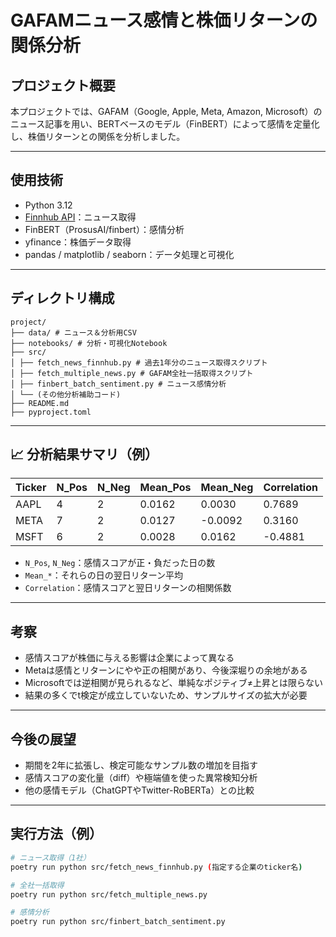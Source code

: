# GAFAMニュース感情と株価リターンの関係分析

## プロジェクト概要

本プロジェクトでは、GAFAM（Google, Apple, Meta, Amazon, Microsoft）のニュース記事を用い、BERTベースのモデル（FinBERT）によって感情を定量化し、株価リターンとの関係を分析しました。

---

## 使用技術

- Python 3.12
- [Finnhub API](https://finnhub.io/)：ニュース取得
- FinBERT（ProsusAI/finbert）：感情分析
- yfinance：株価データ取得
- pandas / matplotlib / seaborn：データ処理と可視化

---

## ディレクトリ構成
```
project/
├── data/ # ニュース＆分析用CSV
├── notebooks/ # 分析・可視化Notebook
├── src/
│ ├── fetch_news_finnhub.py # 過去1年分のニュース取得スクリプト
│ ├── fetch_multiple_news.py # GAFAM全社一括取得スクリプト
│ ├── finbert_batch_sentiment.py # ニュース感情分析
│ └── (その他分析補助コード)
├── README.md
├── pyproject.toml
```

---

## 📈 分析結果サマリ（例）

| Ticker | N_Pos | N_Neg | Mean_Pos | Mean_Neg | Correlation |
|--------|-------|-------|----------|----------|-------------|
| AAPL   | 4     | 2     | 0.0162   | 0.0030   | 0.7689      |
| META   | 7     | 2     | 0.0127   | -0.0092  | 0.3160      |
| MSFT   | 6     | 2     | 0.0028   | 0.0162   | -0.4881     |

- `N_Pos`, `N_Neg`：感情スコアが正・負だった日の数
- `Mean_*`：それらの日の翌日リターン平均
- `Correlation`：感情スコアと翌日リターンの相関係数

---

## 考察

- 感情スコアが株価に与える影響は企業によって異なる
- Metaは感情とリターンにやや正の相関があり、今後深堀りの余地がある
- Microsoftでは逆相関が見られるなど、単純なポジティブ≠上昇とは限らない
- 結果の多くでt検定が成立していないため、サンプルサイズの拡大が必要

---

## 今後の展望

- 期間を2年に拡張し、検定可能なサンプル数の増加を目指す
- 感情スコアの変化量（diff）や極端値を使った異常検知分析
- 他の感情モデル（ChatGPTやTwitter-RoBERTa）との比較

---

## 実行方法（例）

```bash
# ニュース取得（1社）
poetry run python src/fetch_news_finnhub.py (指定する企業のticker名)

# 全社一括取得
poetry run python src/fetch_multiple_news.py

# 感情分析
poetry run python src/finbert_batch_sentiment.py


